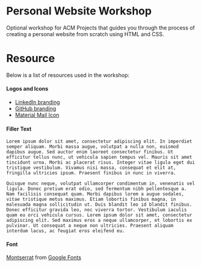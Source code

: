 # Personal Website Workshop
Optional workshop for ACM Projects that guides you through the process of creating a personal website from scratch using HTML and CSS.

# Resource
Below is a list of resources used in the workshop:

#### Logos and Icons
* [LinkedIn branding](https://brand.linkedin.com/downloads)
* [GitHub branding](https://github.com/logos)
* [Material Mail Icon](https://material.io/resources/icons/?search=mail&icon=email&style=baseline)

#### Filler Text
```
Lorem ipsum dolor sit amet, consectetur adipiscing elit. In imperdiet semper aliquam. Morbi massa augue, volutpat a nulla non, euismod dapibus augue. Sed auctor enim laoreet consectetur finibus. Ut efficitur tellus nunc, ut vehicula sapien tempus vel. Mauris sit amet tincidunt urna. Morbi ac placerat risus. Integer vitae ligula eget dui tristique vestibulum. Vivamus nisi massa, consequat et elit at, fringilla ultricies ipsum. Praesent finibus in nunc in viverra.

Quisque nunc neque, volutpat ullamcorper condimentum in, venenatis vel ligula. Donec pretium erat odio, sed fermentum nibh pellentesque a. Nam facilisis consequat quam. Morbi dapibus lorem a augue sodales, vitae tristique metus maximus. Etiam lobortis finibus magna, in malesuada magna sollicitudin ut. Duis blandit leo id blandit finibus. Donec efficitur gravida leo, nec viverra tortor. Vestibulum iaculis quam eu orci vehicula cursus. Lorem ipsum dolor sit amet, consectetur adipiscing elit. Sed maximus eros a neque ullamcorper, et lobortis ex pulvinar. Ut consequat a neque non ultricies. Praesent aliquam interdum lacus, ac feugiat eros eleifend eu.
```
#### Font
[Montserrat](https://fonts.google.com/specimen/Montserrat?query=mont&preview.text_type=custom) from [Google Fonts](https://fonts.google.com/)

